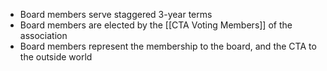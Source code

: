 - Board members serve staggered 3-year terms
- Board members are elected by the [[CTA Voting Members]] of the association
- Board members represent the membership to the board, and the CTA to the outside world